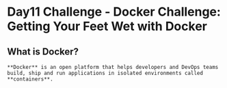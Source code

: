 # Day11 Challenge - Docker Challenge: Getting Your Feet Wet with Docker

## What is Docker?
    **Docker** is an open platform that helps developers and DevOps teams build, ship and run applications in isolated environments called **containers**.
